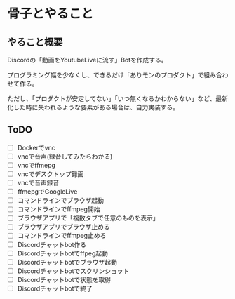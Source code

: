 骨子とやること
======

## やること概要

Discordの「動画をYoutubeLiveに流す」Botを作成する。

プログラミング幅を少なくし、できるだけ「ありモンのプロダクト」で組み合わせて作る。

ただし、「プロダクトが安定してない」「いつ無くなるかわからない」など、最新化した時に失われるような要素がある場合は、自力実装する。

## ToDO

- [ ] Dockerでvnc
- [ ] vncで音声(録音してみたらわかる)
- [ ] vncでffmepg
- [ ] vncでデスクトップ録画
- [ ] vncで音声録音
- [ ] ffmepgでGoogleLive
- [ ] コマンドラインでブラウザ起動
- [ ] コマンドラインでffmpeg開始
- [ ] ブラウザアプリで「複数タブで任意のものを表示」
- [ ] ブラウザアプリでブラウザ止める
- [ ] コマンドラインでffmpeg止める
- [ ] Discordチャットbot作る
- [ ] Discordチャットbotでffpeg起動
- [ ] Discordチャットbotでブラウザ起動
- [ ] Discordチャットbotでスクリンショット
- [ ] Discordチャットbotで状態を取得
- [ ] Discordチャットbotで終了
